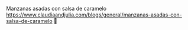 Manzanas asadas con salsa de caramelo	https://www.claudiaandjulia.com/blogs/general/manzanas-asadas-con-salsa-de-caramelo	
਍